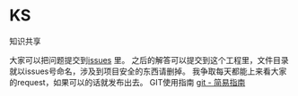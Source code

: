 KS
==
知识共享

大家可以把问题提交到<a href="https://github.com/xiagn825/KS/issues">issues</a> 里。
之后的解答可以提交到这个工程里，文件目录就以issues号命名，涉及到项目安全的东西请删掉。
我争取每天都能上来看大家的request，如果可以的话就发布出去。
GIT使用指南
<a href="http://www.bootcss.com/p/git-guide/">git - 简易指南</a>
